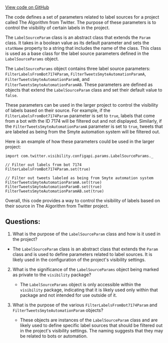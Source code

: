 [View code on GitHub](https://github.com/misbahsy/the-algorithm/visibilitylib/src/main/scala/com/twitter/visibility/configapi/params/LabelSourceParams.scala)

The code defines a set of parameters related to label sources for a project called The Algorithm from Twitter. The purpose of these parameters is to control the visibility of certain labels in the project. 

The `LabelSourceParam` class is an abstract class that extends the `Param` class. It takes in a boolean value as its default parameter and sets the `statName` property to a string that includes the name of the class. This class is used as a base class for the label source parameters defined in the `LabelSourceParams` object.

The `LabelSourceParams` object contains three label source parameters: `FilterLabelsFromBot7174Param`, `FilterTweetsSmyteAutomationParamA`, `FilterTweetsSmyteAutomationParamB`, and `FilterTweetsSmyteAutomationParamAB`. These parameters are defined as objects that extend the `LabelSourceParam` class and set their default value to `false`. 

These parameters can be used in the larger project to control the visibility of labels based on their source. For example, if the `FilterLabelsFromBot7174Param` parameter is set to `true`, labels that come from a bot with the ID 7174 will be filtered out and not displayed. Similarly, if the `FilterTweetsSmyteAutomationParamA` parameter is set to `true`, tweets that are labeled as being from the Smyte automation system will be filtered out.

Here is an example of how these parameters could be used in the larger project:

```
import com.twitter.visibility.configapi.params.LabelSourceParams._

// Filter out labels from bot 7174
FilterLabelsFromBot7174Param.set(true)

// Filter out tweets labeled as being from Smyte automation system
FilterTweetsSmyteAutomationParamA.set(true)
FilterTweetsSmyteAutomationParamB.set(true)
FilterTweetsSmyteAutomationParamAB.set(true)
```

Overall, this code provides a way to control the visibility of labels based on their source in The Algorithm from Twitter project.
## Questions: 
 1. What is the purpose of the `LabelSourceParam` class and how is it used in the project?
   - The `LabelSourceParam` class is an abstract class that extends the `Param` class and is used to define parameters related to label sources. It is likely used in the configuration of the project's visibility settings.
   
2. What is the significance of the `LabelSourceParams` object being marked as private to the `visibility` package?
   - The `LabelSourceParams` object is only accessible within the `visibility` package, indicating that it is likely used only within that package and not intended for use outside of it.
   
3. What is the purpose of the various `FilterLabelsFromBot7174Param` and `FilterTweetsSmyteAutomationParam` objects?
   - These objects are instances of the `LabelSourceParam` class and are likely used to define specific label sources that should be filtered out in the project's visibility settings. The naming suggests that they may be related to bots or automation.
